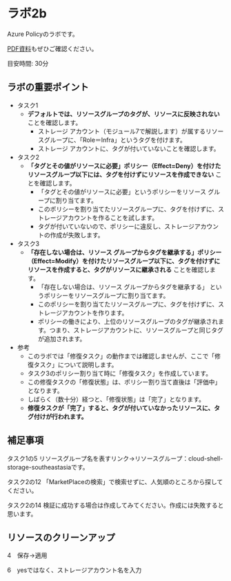 # ラボ2b

Azure Policyのラボです。

[PDF資料](../pdf/mod02/ラボ2b補足.pdf)もぜひご確認ください。

目安時間: 30分


## ラボの重要ポイント

- タスク1
  - **デフォルトでは、リソースグループのタグが、リソースに反映されない** ことを確認します。
    - ストレージ アカウント（モジュール7で解説します）が属するリソースグループに、「Role＝Infra」というタグを付けます。
    - ストレージ アカウントに、タグが付いていないことを確認します。
- タスク2
  - **「タグとその値がリソースに必要」ポリシー（Effect=Deny）を付けたリソースグループ以下には、タグを付けずにリソースを作成できない** ことを確認します。
    - 「タグとその値がリソースに必要」というポリシーをリソース グループに割り当てます。
    - このポリシーを割り当てたリソースグループに、タグを付けずに、ストレージアカウントを作ることを試します。
    - タグが付いていないので、ポリシーに違反し、ストレージアカウントの作成が失敗します。
- タスク3
  - **「存在しない場合は、リソース グループからタグを継承する」ポリシー（Effect=Modify）を付けたリソースグループ以下に、タグを付けずにリソースを作成すると、タグがリソースに継承される** ことを確認します。
    - 「存在しない場合は、リソース グループからタグを継承する」 というポリシーをリソースグループに割り当てます。
    - このポリシーを割り当てたリソースグループに、タグを付けずに、ストレージアカウントを作ります。
    - ポリシーの働きにより、上位のリソースグループのタグが継承されます。つまり、ストレージアカウントに、リソースグループと同じタグが追加されます。
- 参考
  - このラボでは「修復タスク」の動作までは確認しませんが、ここで「修復タスク」について説明します。
  - タスク3のポリシー割り当て時に「修復タスク」を作成しています。
  - この修復タスクの「修復状態」は、ポリシー割り当て直後は「評価中」となります。
  - しばらく（数十分）経つと、「修復状態」は「完了」となります。
  - **修復タスクが「完了」すると、タグが付いていなかったリソースに、タグ付けが行われます。**

## 補足事項

タスク1の5
リソースグループ名を表すリンク→リソースグループ：cloud-shell-storage-southeastasiaです。

タスク2の12
「MarketPlaceの検索」で検索せずに、人気順のところから探してください。

タスク2の14
検証に成功する場合は作成してみてください。作成には失敗すると思います。

## リソースのクリーンアップ

4　保存→適用

6　yesではなく、ストレージアカウント名を入力